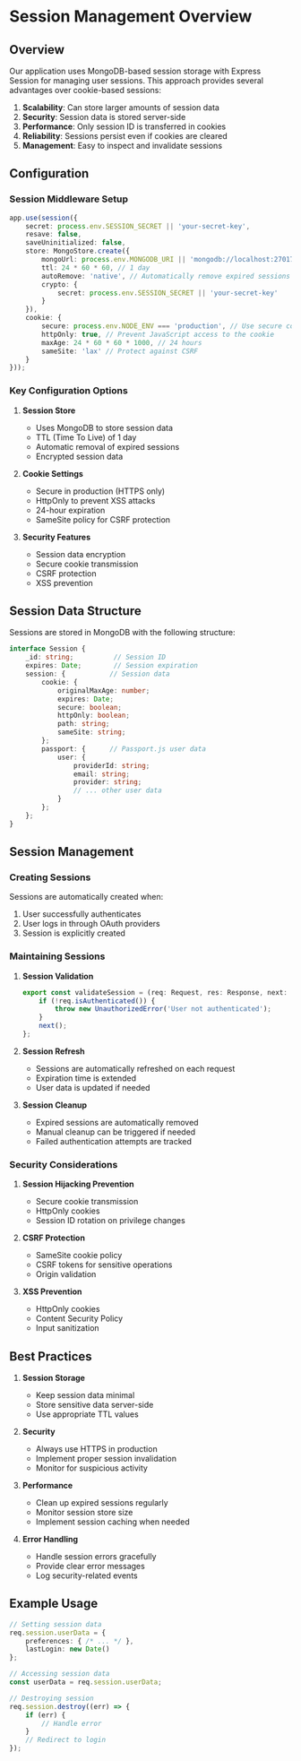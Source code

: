 # Session Management Overview

## Overview

Our application uses MongoDB-based session storage with Express Session for managing user sessions. This approach provides several advantages over cookie-based sessions:

1. **Scalability**: Can store larger amounts of session data
2. **Security**: Session data is stored server-side
3. **Performance**: Only session ID is transferred in cookies
4. **Reliability**: Sessions persist even if cookies are cleared
5. **Management**: Easy to inspect and invalidate sessions

## Configuration

### Session Middleware Setup

```typescript
app.use(session({
    secret: process.env.SESSION_SECRET || 'your-secret-key',
    resave: false,
    saveUninitialized: false,
    store: MongoStore.create({
        mongoUrl: process.env.MONGODB_URI || 'mongodb://localhost:27017/workout-ai-trainer',
        ttl: 24 * 60 * 60, // 1 day
        autoRemove: 'native', // Automatically remove expired sessions
        crypto: {
            secret: process.env.SESSION_SECRET || 'your-secret-key'
        }
    }),
    cookie: {
        secure: process.env.NODE_ENV === 'production', // Use secure cookies in production
        httpOnly: true, // Prevent JavaScript access to the cookie
        maxAge: 24 * 60 * 60 * 1000, // 24 hours
        sameSite: 'lax' // Protect against CSRF
    }
}));
```

### Key Configuration Options

1. **Session Store**
   - Uses MongoDB to store session data
   - TTL (Time To Live) of 1 day
   - Automatic removal of expired sessions
   - Encrypted session data

2. **Cookie Settings**
   - Secure in production (HTTPS only)
   - HttpOnly to prevent XSS attacks
   - 24-hour expiration
   - SameSite policy for CSRF protection

3. **Security Features**
   - Session data encryption
   - Secure cookie transmission
   - CSRF protection
   - XSS prevention

## Session Data Structure

Sessions are stored in MongoDB with the following structure:

```typescript
interface Session {
    _id: string;          // Session ID
    expires: Date;        // Session expiration
    session: {           // Session data
        cookie: {
            originalMaxAge: number;
            expires: Date;
            secure: boolean;
            httpOnly: boolean;
            path: string;
            sameSite: string;
        };
        passport: {      // Passport.js user data
            user: {
                providerId: string;
                email: string;
                provider: string;
                // ... other user data
            }
        };
    };
}
```

## Session Management

### Creating Sessions

Sessions are automatically created when:
1. User successfully authenticates
2. User logs in through OAuth providers
3. Session is explicitly created

### Maintaining Sessions

1. **Session Validation**
   ```typescript
   export const validateSession = (req: Request, res: Response, next: NextFunction) => {
       if (!req.isAuthenticated()) {
           throw new UnauthorizedError('User not authenticated');
       }
       next();
   };
   ```

2. **Session Refresh**
   - Sessions are automatically refreshed on each request
   - Expiration time is extended
   - User data is updated if needed

3. **Session Cleanup**
   - Expired sessions are automatically removed
   - Manual cleanup can be triggered if needed
   - Failed authentication attempts are tracked

### Security Considerations

1. **Session Hijacking Prevention**
   - Secure cookie transmission
   - HttpOnly cookies
   - Session ID rotation on privilege changes

2. **CSRF Protection**
   - SameSite cookie policy
   - CSRF tokens for sensitive operations
   - Origin validation

3. **XSS Prevention**
   - HttpOnly cookies
   - Content Security Policy
   - Input sanitization

## Best Practices

1. **Session Storage**
   - Keep session data minimal
   - Store sensitive data server-side
   - Use appropriate TTL values

2. **Security**
   - Always use HTTPS in production
   - Implement proper session invalidation
   - Monitor for suspicious activity

3. **Performance**
   - Clean up expired sessions regularly
   - Monitor session store size
   - Implement session caching when needed

4. **Error Handling**
   - Handle session errors gracefully
   - Provide clear error messages
   - Log security-related events

## Example Usage

```typescript
// Setting session data
req.session.userData = {
    preferences: { /* ... */ },
    lastLogin: new Date()
};

// Accessing session data
const userData = req.session.userData;

// Destroying session
req.session.destroy((err) => {
    if (err) {
        // Handle error
    }
    // Redirect to login
});
``` 
